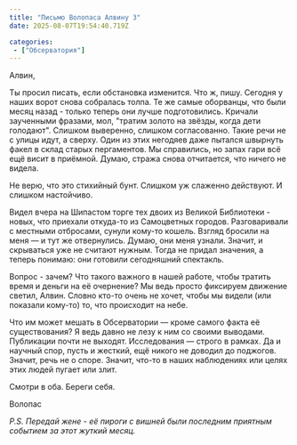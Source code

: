 ```yaml
---
title: "Письмо Волопаса Алвину 3"
date: 2025-08-07T19:54:40.719Z

categories:
 - ["Обсерватория"]
---
```


Алвин,

Ты просил писать, если обстановка изменится. Что ж, пишу. Сегодня у
наших ворот снова собралась толпа. Те же самые оборванцы, что были месяц
назад - только теперь они лучше подготовились. Кричали заученными
фразами, мол, "тратим золото на звёзды, когда дети голодают". Слишком
выверенно, слишком согласованно. Такие речи не с улицы идут, а сверху.
Один из этих негодяев даже пытался швырнуть факел в склад старых
пергаментов. Мы справились, но запах гари всё ещё висит в приёмной.
Думаю, стража снова отчитается, что ничего не видела.

Не верю, что это стихийный бунт. Слишком уж слаженно действуют. И
слишком настойчиво.

Видел вчера на Шипастом торге тех двоих из Великой Библиотеки - новых,
что приехали откуда-то из Самоцветных городов. Разговаривали с местными
отбросами, сунули кому-то кошель. Взгляд бросили на меня — и тут же
отвернулись. Думаю, они меня узнали. Значит, и скрываться уже не считают
нужным. Тогда не придал значения, а теперь понимаю: они готовили
сегодняшний спектакль.

Вопрос - зачем? Что такого важного в нашей работе, чтобы тратить время и
деньги на её очернение? Мы ведь просто фиксируем движение светил, Алвин.
Словно кто-то очень не хочет, чтобы мы видели (или показали кому-то) то,
что происходит на небе.

Что им может мешать в Обсерватории — кроме самого факта её
существования? Я ведь давно не лезу к ним со своими выводами. Публикации
почти не выходят. Исследования — строго в рамках. Да и научный спор,
пусть и жесткий, ещё никого не доводил до поджогов. Значит, речь не о
споре. Значит, что-то в наших наблюдениях или целях этих людей пугает
или злит.

Смотри в оба. Береги себя.

Волопас

*P.S. Передай жене - её пироги с вишней были последним приятным событием
за этот жуткий месяц.*
